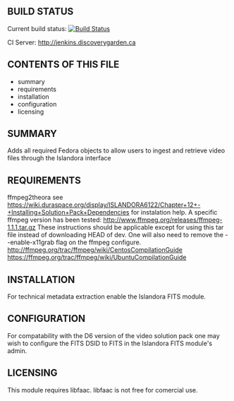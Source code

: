 BUILD STATUS
------------
Current build status:
[![Build Status](https://travis-ci.org/Islandora/islandora_solution_pack_video.png?branch=7.x)](https://travis-ci.org/Islandora/islandora_solution_pack_video)

CI Server:
http://jenkins.discoverygarden.ca

CONTENTS OF THIS FILE
---------------------

 * summary
 * requirements
 * installation
 * configuration
 * licensing

SUMMARY
-------

Adds all required Fedora objects to allow users to ingest and retrieve video
files through the Islandora interface

REQUIREMENTS
------------

ffmpeg2theora see
https://wiki.duraspace.org/display/ISLANDORA6122/Chapter+12+-+Installing+Solution+Pack+Dependencies
for instalation help.
A specific ffmpeg version has been tested:
http://www.ffmpeg.org/releases/ffmpeg-1.1.1.tar.gz
These instructions should be applicable except for using this tar file instead of downloading HEAD of dev.
One will also need to remove the --enable-x11grab flag on the ffmpeg configure.
http://ffmpeg.org/trac/ffmpeg/wiki/CentosCompilationGuide
https://ffmpeg.org/trac/ffmpeg/wiki/UbuntuCompilationGuide

INSTALLATION
------------

For technical metadata extraction enable the Islandora FITS module.

CONFIGURATION
-------------

For compatability with the D6 version of the video solution pack one may wish to
configure the FITS DSID to FITS in the Islandora FITS module's admin.

LICENSING
---------

This module requires libfaac.  libfaac is not free for comercial use.
